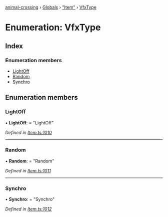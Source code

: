 [animal-crossing](../README.md) › [Globals](../globals.md) › ["Item"](../modules/_item_.md) › [VfxType](_item_.vfxtype.md)

# Enumeration: VfxType

## Index

### Enumeration members

* [LightOff](_item_.vfxtype.md#lightoff)
* [Random](_item_.vfxtype.md#random)
* [Synchro](_item_.vfxtype.md#synchro)

## Enumeration members

###  LightOff

• **LightOff**: = "LightOff"

*Defined in [Item.ts:1010](https://github.com/Norviah/animal-crossing/blob/e332c53/module/types/Item.ts#L1010)*

___

###  Random

• **Random**: = "Random"

*Defined in [Item.ts:1011](https://github.com/Norviah/animal-crossing/blob/e332c53/module/types/Item.ts#L1011)*

___

###  Synchro

• **Synchro**: = "Synchro"

*Defined in [Item.ts:1012](https://github.com/Norviah/animal-crossing/blob/e332c53/module/types/Item.ts#L1012)*
